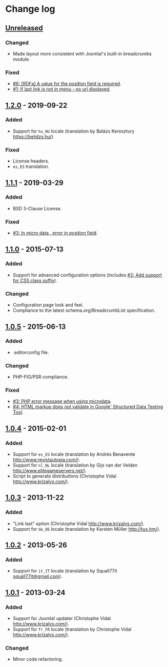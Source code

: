 Change log
==========

[Unreleased][unreleased]
------------------------

### Changed

- Made layout more consistent with Joomla!'s built-in breadcrumbs module.

### Fixed

- [#6: [RDFa] A value for the position field is required][github-issue-6].
- [#1: If last link is not in menu - no url displayed][github-issue-1].

[1.2.0] - 2019-09-22
--------------------

### Added

- Support for `hu_HU` locale (translation by Balázs Keresztury
<https://belidzs.hu/>).

### Fixed

- License headers.
- `es_ES` translation.

[1.1.1] - 2019-03-29
--------------------

### Added

- BSD 3-Clause License.

### Fixed

- [#3: In micro data , error in position field][github-issue-3].

[1.1.0] - 2015-07-13
--------------------

### Added

- Support for advanced configuration options (includes [#2: Add support for CSS
class suffix][bitbucket-issue-2]).

### Changed

- Configuration page look and feel.
- Compliance to the latest schema.org/BreadcrumbList specification.

[1.0.5] - 2015-06-13
--------------------
### Added

- .editorconfig file.

### Changed

- PHP-FIG/PSR compliance.

### Fixed

- [#3: PHP error message when using microdata][bitbucket-issue-3].
- [#4: HTML markup does not validate in Google' Structured Data Testing
Tool][bitbucket-issue-4].

[1.0.4] - 2015-02-01
--------------------

### Added

- Support for `es_ES` locale (translation by Andrés Benavente
<http://www.revistautopia.com/>).
- Support for `nl_NL` locale (translation by Gijs van der Velden
<http://www.elitegameservers.net/>).
- Script to generate distributions (Christophe Vidal
<http://www.krizalys.com/>).

[1.0.3] - 2013-11-22
--------------------

### Added

- "Link last" option (Christophe Vidal <http://www.krizalys.com/>).
- Support for `de_DE` locale (translation by Karsten Müller <http://tux.hm/>).

[1.0.2] - 2013-05-26
--------------------

### Added

- Support for `it_IT` locale (translation by Squall77it
<squall77it@gmail.com>).

[1.0.1] - 2013-03-24
--------------------

### Added

- Support for Joomla! updater (Christophe Vidal <http://www.krizalys.com/>).
- Support for `fr_FR` locale (translation by Christophe Vidal
<http://www.krizalys.com/>).

### Changed

- Minor code refactoring.

[unreleased]:        https://github.com/krizalys/joomla-breadcrumbs/compare/1.2.0...HEAD
[1.2.0]:             https://github.com/krizalys/joomla-breadcrumbs/compare/1.1.1...1.2.0
[1.1.1]:             https://github.com/krizalys/joomla-breadcrumbs/compare/1.1.0...1.1.1
[1.1.0]:             https://github.com/krizalys/joomla-breadcrumbs/compare/1.0.5...1.1.0
[1.0.5]:             https://github.com/krizalys/joomla-breadcrumbs/compare/1.0.4...1.0.5
[1.0.4]:             https://github.com/krizalys/joomla-breadcrumbs/compare/1.0.3...1.0.4
[1.0.3]:             https://github.com/krizalys/joomla-breadcrumbs/compare/1.0.2...1.0.3
[1.0.2]:             https://github.com/krizalys/joomla-breadcrumbs/compare/1.0.1...1.0.2
[1.0.1]:             https://github.com/krizalys/joomla-breadcrumbs/compare/1.0.0...1.0.1
[bitbucket-issue-2]: https://bitbucket.org/krizalys/breadcrumbs/issue/2/add-support-for-css-class-suffix
[bitbucket-issue-3]: https://bitbucket.org/krizalys/breadcrumbs/issue/3/php-error-message-when-using-microdata
[bitbucket-issue-4]: https://bitbucket.org/krizalys/breadcrumbs/issue/4/html-markup-does-not-validate-in-google
[github-issue-1]:    https://github.com/krizalys/joomla-breadcrumbs/issues/1
[github-issue-3]:    https://github.com/krizalys/joomla-breadcrumbs/issues/3
[github-issue-6]:    https://github.com/krizalys/joomla-breadcrumbs/issues/6
